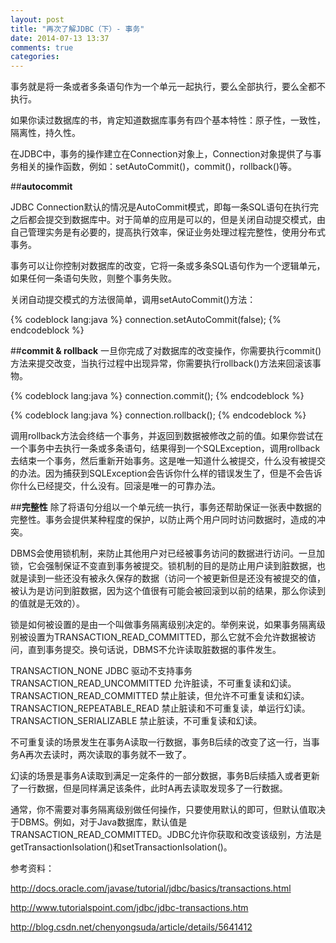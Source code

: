 ```yaml
---
layout: post
title: "再次了解JDBC（下）- 事务"
date: 2014-07-13 13:37
comments: true
categories: 
---
```

事务就是将一条或者多条语句作为一个单元一起执行，要么全部执行，要么全都不执行。

如果你读过数据库的书，肯定知道数据库事务有四个基本特性：原子性，一致性，隔离性，持久性。

在JDBC中，事务的操作建立在Connection对象上，Connection对象提供了与事务相关的操作函数，例如：setAutoCommit()，commit()，rollback()等。


##**autocommit**

JDBC Connection默认的情况是AutoCommit模式，即每一条SQL语句在执行完之后都会提交到数据库中。对于简单的应用是可以的，但是关闭自动提交模式，由自己管理实务是有必要的，提高执行效率，保证业务处理过程完整性，使用分布式事务。

事务可以让你控制对数据库的改变，它将一条或多条SQL语句作为一个逻辑单元，如果任何一条语句失败，则整个事务失败。

关闭自动提交模式的方法很简单，调用setAutoCommit()方法：

{% codeblock lang:java %}
connection.setAutoCommit(false);
{% endcodeblock %}

##**commit & rollback**
一旦你完成了对数据库的改变操作，你需要执行commit()方法来提交改变，当执行过程中出现异常，你需要执行rollback()方法来回滚该事物。

{% codeblock lang:java %}
connection.commit();
{% endcodeblock %}

{% codeblock lang:java %}
connection.rollback();
{% endcodeblock %}

调用rollback方法会终结一个事务，并返回到数据被修改之前的值。如果你尝试在一个事务中去执行一条或多条语句，结果得到一个SQLException，调用rollback去结束一个事务，然后重新开始事务。这是唯一知道什么被提交，什么没有被提交的办法。因为捕获到SQLException会告诉你什么样的错误发生了，但是不会告诉你什么已经提交，什么没有。回滚是唯一的可靠办法。

##**完整性**
除了将语句分组以一个单元统一执行，事务还帮助保证一张表中数据的完整性。事务会提供某种程度的保护，以防止两个用户同时访问数据时，造成的冲突。

DBMS会使用锁机制，来防止其他用户对已经被事务访问的数据进行访问。一旦加锁，它会强制保证不变直到事务被提交。锁机制的目的是防止用户读到脏数据，也就是读到一些还没有被永久保存的数据（访问一个被更新但是还没有被提交的值，被认为是访问到脏数据，因为这个值很有可能会被回滚到以前的结果，那么你读到的值就是无效的）。

锁是如何被设置的是由一个叫做事务隔离级别决定的。举例来说，如果事务隔离级别被设置为TRANSACTION_READ_COMMITTED，那么它就不会允许数据被访问，直到事务提交。换句话说，DBMS不允许读取脏数据的事件发生。

TRANSACTION_NONE JDBC 驱动不支持事务  
TRANSACTION_READ_UNCOMMITTED 允许脏读，不可重复读和幻读。  
TRANSACTION_READ_COMMITTED 禁止脏读，但允许不可重复读和幻读。  
TRANSACTION_REPEATABLE_READ 禁止脏读和不可重复读，单运行幻读。  
TRANSACTION_SERIALIZABLE 禁止脏读，不可重复读和幻读。  

不可重复读的场景发生在事务A读取一行数据，事务B后续的改变了这一行，当事务A再次去读时，两次读取的事务就不一致了。

幻读的场景是事务A读取到满足一定条件的一部分数据，事务B后续插入或者更新了一行数据，但是同样满足该条件，此时A再去读取发现多了一行数据。

通常，你不需要对事务隔离级别做任何操作，只要使用默认的即可，但默认值取决于DBMS。例如，对于Java数据库，默认值是TRANSACTION_READ_COMMITTED。JDBC允许你获取和改变该级别，方法是getTransactionIsolation()和setTransactionIsolation()。


参考资料：

http://docs.oracle.com/javase/tutorial/jdbc/basics/transactions.html

http://www.tutorialspoint.com/jdbc/jdbc-transactions.htm

http://blog.csdn.net/chenyongsuda/article/details/5641412